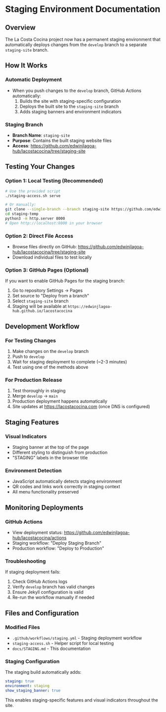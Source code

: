 # Staging Environment Documentation

## Overview
The La Costa Cocina project now has a permanent staging environment that automatically deploys changes from the `develop` branch to a separate `staging-site` branch.

## How It Works

### Automatic Deployment
- When you push changes to the `develop` branch, GitHub Actions automatically:
  1. Builds the site with staging-specific configuration
  2. Deploys the built site to the `staging-site` branch
  3. Adds staging banners and environment indicators

### Staging Branch
- **Branch Name**: `staging-site`
- **Purpose**: Contains the built staging website files
- **Access**: https://github.com/edwinjlagoa-hub/lacostacocina/tree/staging-site

## Testing Your Changes

### Option 1: Local Testing (Recommended)
```bash
# Use the provided script
./staging-access.sh serve

# Or manually:
git clone --single-branch --branch staging-site https://github.com/edwinjlagoa-hub/lacostacocina.git staging-temp
cd staging-temp
python3 -m http.server 8000
# Open http://localhost:8000 in your browser
```

### Option 2: Direct File Access
- Browse files directly on GitHub: https://github.com/edwinjlagoa-hub/lacostacocina/tree/staging-site
- Download individual files to test locally

### Option 3: GitHub Pages (Optional)
If you want to enable GitHub Pages for the staging branch:
1. Go to repository Settings → Pages
2. Set source to "Deploy from a branch"
3. Select `staging-site` branch
4. Staging will be available at `https://edwinjlagoa-hub.github.io/lacostacocina`

## Development Workflow

### For Testing Changes
1. Make changes on the `develop` branch
2. Push to `develop`
3. Wait for staging deployment to complete (~2-3 minutes)
4. Test using one of the methods above

### For Production Release
1. Test thoroughly in staging
2. Merge `develop` → `main`
3. Production deployment happens automatically
4. Site updates at https://lacostacocina.com (once DNS is configured)

## Staging Features

### Visual Indicators
- Staging banner at the top of the page
- Different styling to distinguish from production
- "STAGING" labels in the browser title

### Environment Detection
- JavaScript automatically detects staging environment
- QR codes and links work correctly in staging context
- All menu functionality preserved

## Monitoring Deployments

### GitHub Actions
- View deployment status: https://github.com/edwinjlagoa-hub/lacostacocina/actions
- Staging workflow: "Deploy Staging Branch"
- Production workflow: "Deploy to Production"

### Troubleshooting
If staging deployment fails:
1. Check GitHub Actions logs
2. Verify `develop` branch has valid changes
3. Ensure Jekyll configuration is valid
4. Re-run the workflow manually if needed

## Files and Configuration

### Modified Files
- `.github/workflows/staging.yml` - Staging deployment workflow
- `staging-access.sh` - Helper script for local testing
- `docs/STAGING.md` - This documentation

### Staging Configuration
The staging build automatically adds:
```yaml
staging: true
environment: staging
show_staging_banner: true
```

This enables staging-specific features and visual indicators throughout the site.
